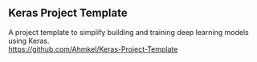 
## Keras Project Template
A project template to simplify building and training deep learning models using Keras.  
https://github.com/Ahmkel/Keras-Project-Template
